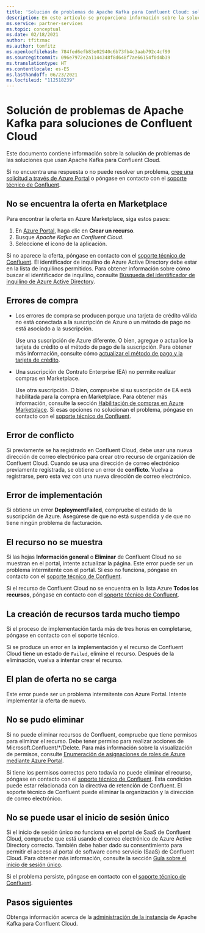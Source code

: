 ```yaml
---
title: 'Solución de problemas de Apache Kafka para Confluent Cloud: soluciones de partners de Azure'
description: En este artículo se proporciona información sobre la solución de problemas y las preguntas más frecuentes (P+F) para Confluent Cloud en Azure.
ms.service: partner-services
ms.topic: conceptual
ms.date: 02/18/2021
author: tfitzmac
ms.author: tomfitz
ms.openlocfilehash: 784fed6efb83e02940c6b73fb4c3aab792c4cf99
ms.sourcegitcommit: 096e7972e2a1144348f8d648f7ae66154f0d4b39
ms.translationtype: HT
ms.contentlocale: es-ES
ms.lasthandoff: 06/23/2021
ms.locfileid: "112518239"
---
```

# <a name="troubleshooting-apache-kafka-for-confluent-cloud-solutions"></a>Solución de problemas de Apache Kafka para soluciones de Confluent Cloud

Este documento contiene información sobre la solución de problemas de las soluciones que usan Apache Kafka para Confluent Cloud.

Si no encuentra una respuesta o no puede resolver un problema, [cree una solicitud a través de Azure Portal](get-support.md) o póngase en contacto con el [soporte técnico de Confluent](https://support.confluent.io).

## <a name="cant-find-offer-in-the-marketplace"></a>No se encuentra la oferta en Marketplace

Para encontrar la oferta en Azure Marketplace, siga estos pasos:

1. En [Azure Portal](https://portal.azure.com), haga clic en **Crear un recurso**.
1. Busque _Apache Kafka en Confluent Cloud_.
1. Seleccione el icono de la aplicación.

Si no aparece la oferta, póngase en contacto con el [soporte técnico de Confluent](https://support.confluent.io). El identificador de inquilino de Azure Active Directory debe estar en la lista de inquilinos permitidos. Para obtener información sobre cómo buscar el identificador de inquilino, consulte [Búsqueda del identificador de inquilino de Azure Active Directory](../../active-directory/fundamentals/active-directory-how-to-find-tenant.md).

## <a name="purchase-errors"></a>Errores de compra

* Los errores de compra se producen porque una tarjeta de crédito válida no está conectada a la suscripción de Azure o un método de pago no está asociado a la suscripción.

  Use una suscripción de Azure diferente. O bien, agregue o actualice la tarjeta de crédito o el método de pago de la suscripción. Para obtener más información, consulte cómo [actualizar el método de pago y la tarjeta de crédito](../../cost-management-billing/manage/change-credit-card.md).

* Una suscripción de Contrato Enterprise (EA) no permite realizar compras en Marketplace.

  Use otra suscripción. O bien, compruebe si su suscripción de EA está habilitada para la compra en Marketplace. Para obtener más información, consulte la sección [Habilitación de compras en Azure Marketplace](../../cost-management-billing/manage/ea-azure-marketplace.md#enabling-azure-marketplace-purchases). Si esas opciones no solucionan el problema, póngase en contacto con el [soporte técnico de Confluent](https://support.confluent.io).

## <a name="conflict-error"></a>Error de conflicto

Si previamente se ha registrado en Confluent Cloud, debe usar una nueva dirección de correo electrónico para crear otro recurso de organización de Confluent Cloud. Cuando se usa una dirección de correo electrónico previamente registrada, se obtiene un error de **conflicto**. Vuelva a registrarse, pero esta vez con una nueva dirección de correo electrónico.

## <a name="deploymentfailed-error"></a>Error de implementación

Si obtiene un error **DeploymentFailed**, compruebe el estado de la suscripción de Azure. Asegúrese de que no está suspendida y de que no tiene ningún problema de facturación.

## <a name="resource-isnt-displayed"></a>El recurso no se muestra

Si las hojas **Información general** o **Eliminar** de Confluent Cloud no se muestran en el portal, intente actualizar la página. Este error puede ser un problema intermitente con el portal. Si eso no funciona, póngase en contacto con el [soporte técnico de Confluent](https://support.confluent.io).

Si el recurso de Confluent Cloud no se encuentra en la lista Azure **Todos los recursos**, póngase en contacto con el [soporte técnico de Confluent](https://support.confluent.io).

## <a name="resource-creation-takes-long-time"></a>La creación de recursos tarda mucho tiempo

Si el proceso de implementación tarda más de tres horas en completarse, póngase en contacto con el soporte técnico.

Si se produce un error en la implementación y el recurso de Confluent Cloud tiene un estado de `Failed`, elimine el recurso. Después de la eliminación, vuelva a intentar crear el recurso.

## <a name="offer-plan-doesnt-load"></a>El plan de oferta no se carga

Este error puede ser un problema intermitente con Azure Portal. Intente implementar la oferta de nuevo.

## <a name="unable-to-delete"></a>No se pudo eliminar

Si no puede eliminar recursos de Confluent, compruebe que tiene permisos para eliminar el recurso. Debe tener permiso para realizar acciones de Microsoft.Confluent/*/Delete. Para más información sobre la visualización de permisos, consulte [Enumeración de asignaciones de roles de Azure mediante Azure Portal](../../role-based-access-control/role-assignments-list-portal.md).

Si tiene los permisos correctos pero todavía no puede eliminar el recurso, póngase en contacto con el [soporte técnico de Confluent](https://support.confluent.io). Esta condición puede estar relacionada con la directiva de retención de Confluent. El soporte técnico de Confluent puede eliminar la organización y la dirección de correo electrónico.

## <a name="unable-to-use-single-sign-on"></a>No se puede usar el inicio de sesión único

Si el inicio de sesión único no funciona en el portal de SaaS de Confluent Cloud, compruebe que está usando el correo electrónico de Azure Active Directory correcto. También debe haber dado su consentimiento para permitir el acceso al portal de software como servicio (SaaS) de Confluent Cloud. Para obtener más información, consulte la sección [Guía sobre el inicio de sesión único](manage.md#single-sign-on).

Si el problema persiste, póngase en contacto con el [soporte técnico de Confluent](https://support.confluent.io).

## <a name="next-steps"></a>Pasos siguientes

Obtenga información acerca de la [administración de la instancia](manage.md) de Apache Kafka para Confluent Cloud.
